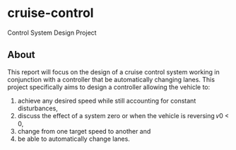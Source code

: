 # cruise-control
Control System Design Project

## About
This report will focus on the design of a cruise control system working in conjunction with a controller that be automatically changing lanes. This project specifically aims to design a controller allowing the vehicle to:  
1. achieve any desired speed while still accounting for constant disturbances,   
2. discuss the effect of a system zero or when the vehicle is reversing 𝑣0 < 0, 
3. change from one target speed to another and 
4. be able to automatically change lanes.
